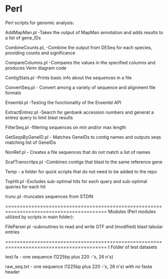 Perl
====
Perl scripts for genomic analysis:

AddMapMan.pl -Takes the output of MapMan annotation and adds results to a list of gene_IDs 

CombineCounts.pl, -Combine the output from DESeq for each species, providing counts and significance

CompareColumns.pl -Compares the values in the specified columns and produces Venn diagram code

ContigStats.pl -Prints basic info about the sequences in a file

ConvertSeq.pl - Convert among a variety of sequence and alignment file formats

Ensembl.pl -Testing the functionality of the Ensembl API

ExtractEntrez.pl -Search for genbank accession numbers and generat a entrez query to limit blast results

FilterSeq.pl -filtering sequences on min and/or max length

GetSeqsByGeneID.pl - Matches GeneIDs to contig names and outputs seqs matching list of GeneIDs

NonRef.pl - Creates a file sequences that do not match a list of names

ScafTranscritps.pl -Combines contigs that blast to the same reference gene

Temp - a folder for quick scripts that do not need to be added to the repo

TopHit.pl -Excludes sub-optimal hits for each query and sub-optimal queries for each hit

trunc.pl -truncates sequences from STDIN

=========================================================================================
Modules (Perl modules utilized by scripts in main folder):

FileParser.pl -subroutines to read and write GTF and (modified) blast tabular entries


=========================================================================================
t Folder of test datasets

test.fa - one sequence (1225bp plus 220 -'s, 26 n's)

raw_seq.txt - one sequence (1225bp plus 220 -'s, 26 n's) with no fasta header